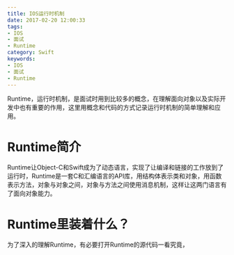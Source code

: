 ```yaml
---
title: IOS运行时机制
date: 2017-02-20 12:00:33
tags:
- IOS
- 面试
- Runtime
category: Swift
keywords:
- IOS
- 面试
- Runtime
---
```


Runtime，运行时机制，是面试时用到比较多的概念，在理解面向对象以及实际开发中也有重要的作用，这里用概念和代码的方式记录运行时机制的简单理解和应用。

<!-- more -->
<!-- toc -->

# Runtime简介
Runtime让Object-C和Swift成为了动态语言，实现了让编译和链接的工作放到了运行时，Runtime是一套C和汇编语言的API库，用结构体表示类和对象，用函数表示方法，对象与对象之间，对象与方法之间使用消息机制，这样让这两门语言有了面向对象能力。

# Runtime里装着什么？
为了深入的理解Runtime，有必要打开Runtime的源代码一看究竟，




